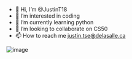 - 👋 Hi, I’m @JustinT18
- 👀 I’m interested in coding
- 🌱 I’m currently learning python
- 💞️ I’m looking to collaborate on CS50
- 📫 How to reach me justin.tse@delasalle.ca

![image](https://user-images.githubusercontent.com/90924137/189943364-09ffd5bd-9b16-42f0-8f62-27ff83e1a6fb.png)

<!---
JustinT18/JustinT18 is a ✨ special ✨ repository because its `README.md` (this file) appears on your GitHub profile.
You can click the Preview link to take a look at your changes.
--->
